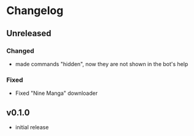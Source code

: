 # Changelog

## Unreleased

### Changed

- made commands "hidden", now they are not shown in the bot's help

### Fixed

- Fixed "Nine Manga" downloader

## v0.1.0

- initial release
